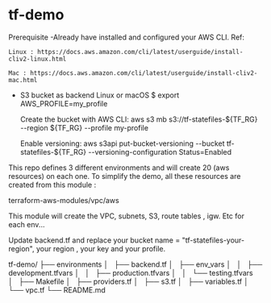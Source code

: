 # tf-demo

Prerequisite
-Already have installed and configured your AWS CLI.
  Ref:
 
	Linux : https://docs.aws.amazon.com/cli/latest/userguide/install-cliv2-linux.html

	Mac : https://docs.aws.amazon.com/cli/latest/userguide/install-cliv2-mac.html

- S3 bucket as backend
   Linux or macOS
	$ export AWS_PROFILE=my_profile

	Create the bucket with AWS CLI:
	aws s3 mb s3://tf-statefiles-${TF_RG} --region ${TF_RG} --profile my-profile

	Enable versioning:
	aws s3api put-bucket-versioning --bucket tf-statefiles-${TF_RG} --versioning-configuration Status=Enabled

This repo defines 3 different environments and will create 20 (aws resources) on each one.
To simplify the demo, all these resources are created from this module :     

 terraform-aws-modules/vpc/aws

 This module will create the VPC, subnets, S3, route tables , igw. Etc for each env...


Update backend.tf and replace your bucket name = "tf-statefiles-your-region", your region , your key and your profile.


tf-demo/
├── environments
│   ├── backend.tf
│   ├── env_vars
│   │   ├── development.tfvars
│   │   ├── production.tfvars
│   │   └── testing.tfvars
│   ├── Makefile
│   ├── providers.tf
│   ├── s3.tf
│   ├── variables.tf
│   └── vpc.tf
└── README.md


